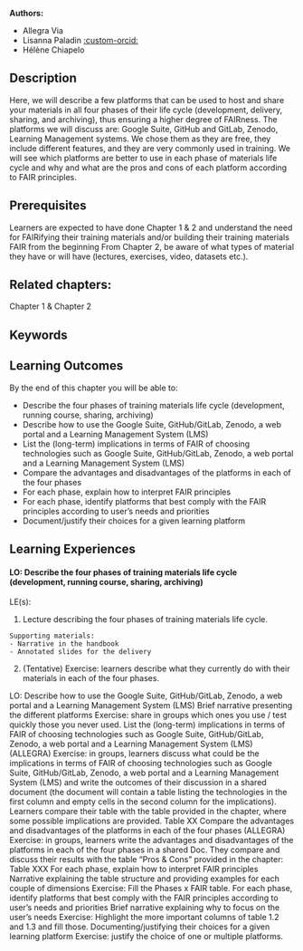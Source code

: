 
**Authors:**

- Allegra Via
- Lisanna Paladin [:custom-orcid:](https://orcid.org/0000-0003-0011-9397)
- Hélène Chiapelo 

## Description
Here, we will describe a few platforms that can be used to host and share your materials in all four phases of their life cycle (development, delivery, sharing, and archiving), thus ensuring a higher degree of FAIRness. The platforms we will discuss are: Google Suite, GitHub and GitLab, Zenodo, Learning Management systems. We chose them as they are free, they include different features, and they are very commonly used in training. We will see which platforms are better to use in each phase of materials life cycle and why and what are the pros and cons of each platform according to FAIR principles.


## Prerequisites
Learners are expected to have done Chapter 1 & 2 and understand the need for FAIRifying their training materials and/or building their training materials FAIR from the beginning
From Chapter 2, be aware of what types of material they have or will have (lectures, exercises, video, datasets etc.). 

## Related chapters:
Chapter 1 & Chapter 2

## Keywords

## Learning Outcomes
By the end of this chapter you will be able to:
- Describe the four phases of training materials life cycle (development, running course, sharing, archiving) 
- Describe how to use the Google Suite, GitHub/GitLab, Zenodo, a web portal and a Learning Management System (LMS) 
- List the (long-term) implications in terms of FAIR of choosing technologies such as Google Suite, GitHub/GitLab, Zenodo, a web portal and a Learning Management System (LMS)
- Compare the advantages and disadvantages of the platforms in each of the four phases
- For each phase, explain how to interpret FAIR principles
- For each phase, identify platforms that best comply with the FAIR principles according to user’s needs and priorities
- Document/justify their choices for a given learning platform

 ## Learning Experiences
#### LO: Describe the four phases of training materials life cycle (development, running course, sharing, archiving)
LE(s): 
1. Lecture describing the four phases of training materials life cycle. 
```
Supporting materials:
- Narrative in the handbook
- Annotated slides for the delivery
```
2. (Tentative) Exercise: learners describe what they currently do with their materials in each of the four phases. 

LO: Describe how to use the Google Suite, GitHub/GitLab, Zenodo, a web portal and a Learning Management System (LMS) 
Brief narrative presenting the different platforms
Exercise: share in groups which ones you use / test quickly those you never used. 
List the (long-term) implications in terms of FAIR of choosing technologies such as Google Suite, GitHub/GitLab, Zenodo, a web portal and a Learning Management System (LMS) (ALLEGRA)
Exercise: in groups, learners discuss what could be the implications in terms of FAIR of choosing technologies such as Google Suite, GitHub/GitLab, Zenodo, a web portal and a Learning Management System (LMS) and write the outcomes of their discussion in a shared document (the document will contain a table listing the technologies in the first column and empty cells in the second column for the implications).  Learners compare their table with the table provided in the chapter, where some possible implications are provided. 
Table XX
Compare the advantages and disadvantages of the platforms in each of the four phases (ALLEGRA)
Exercise: in groups, learners write  the advantages and disadvantages of the platforms in each of the four phases in a shared Doc. They compare and discuss their results with the table “Pros & Cons” provided in the chapter:
Table XXX
For each phase, explain how to interpret FAIR principles 
Narrative explaining the table structure and providing examples for each couple of dimensions
Exercise: Fill the Phases x FAIR table. 
For each phase, identify platforms that best comply with the FAIR principles according to user’s needs and priorities
Brief narrative explaining why to focus on the user’s needs
Exercise: Highlight the more important columns of table 1.2 and 1.3 and fill those.
Documenting/justifying their choices for a given learning platform
Exercise: justify the choice of one or multiple platforms.

